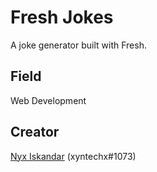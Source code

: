 # Fresh Jokes
A joke generator built with Fresh.

## Field
Web Development

## Creator
[Nyx Iskandar](https://github.com/xyntechx/) (xyntechx#1073)
